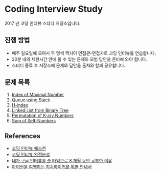 # Coding Interview Study

2017 년 코딩 인터뷰 스터디 저장소입니다.

## 진행 방법

* 매주 일요일에 모여서 두 명씩 짝지어 면접관-면접자로 코딩 인터뷰를 연습합니다.
* 20분 내의 제한시간 안에 풀 수 있는 문제와 모범 답안을 준비해 와야 합니다.
* 스터디 종료 후 저장소에 문제와 답안을 출처와 함께 공유합니다.

## 문제 목록

1. [Index of Maximal Number](2017_03_12/1_Index_of_Maximal_Number)
2. [Queue using Stack](2017_03_12/2_Queue_using_Stack)
3. [H-index](2017_03_12/3_H_index)
4. [Linked List from Binary Tree](2017_03_12/4_Linked_List_from_Binary_Tree)
5. [Permutation of K-ary Numbers](2017_03_12/5_Permutation_of_K_ary_Numbers)
6. [Sum of Self-Numbers](2017_03_12/6_Sum_of_Self_Numbers)

## References
* [코딩 인터뷰 퀘스천](http://www.kyobobook.co.kr/product/detailViewKor.laf?barcode=9788931447842)
* [코딩 인터뷰 완전분석](http://www.kyobobook.co.kr/product/detailViewKor.laf?ejkGb=KOR&mallGb=KOR&barcode=9788966260485&orderClick=LEA&Kc=)
* [내가 구글 인터뷰를 풀 타임으로 8 개월 동안 공부한 이유](https://www.vobour.com/book/view/fiRGQMcmRkaw7pgpL)
* [파이썬을 여행하는 히치하이커를 위한 안내서](http://python-guide-kr.readthedocs.io/ko/latest/)
